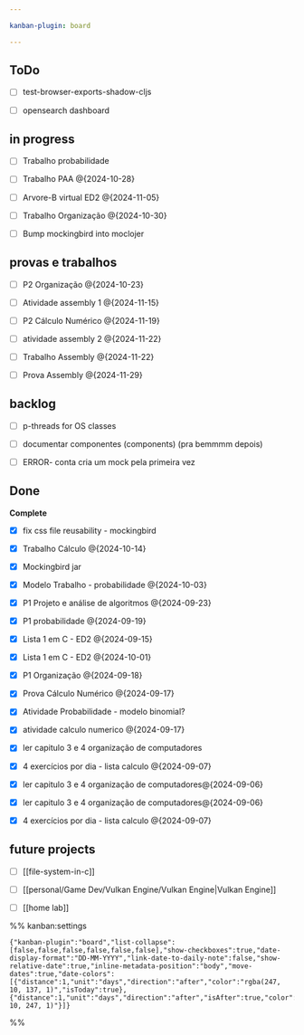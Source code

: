 ```yaml
---

kanban-plugin: board

---
```


## ToDo

- [ ] test-browser-exports-shadow-cljs
- [ ] opensearch dashboard


## in progress

- [ ] Trabalho probabilidade
- [ ] Trabalho PAA @{2024-10-28}
- [ ] Arvore-B virtual  ED2 @{2024-11-05}
- [ ] Trabalho Organização @{2024-10-30}
- [ ] Bump mockingbird into moclojer


## provas e trabalhos

- [ ] P2 Organização @{2024-10-23}
- [ ] Atividade assembly 1 @{2024-11-15}
- [ ] P2 Cálculo Numérico @{2024-11-19}
- [ ] atividade assembly 2 @{2024-11-22}
- [ ] Trabalho Assembly @{2024-11-22}
- [ ] Prova Assembly @{2024-11-29}


## backlog

- [ ] p-threads for OS classes
- [ ] documentar componentes (components) (pra bemmmm depois)
- [ ] ERROR- conta cria um mock pela primeira vez


## Done

**Complete**
- [x] fix css file reusability - mockingbird
- [x] Trabalho Cálculo @{2024-10-14}
- [x] Mockingbird jar
- [x] Modelo Trabalho - probabilidade @{2024-10-03}
- [x] P1 Projeto e análise de algoritmos @{2024-09-23}
- [x] P1 probabilidade @{2024-09-19}
- [x] Lista 1 em C - ED2 @{2024-09-15}
- [x] Lista 1 em C - ED2 @{2024-10-01}
- [x] P1 Organização @{2024-09-18}
- [x] Prova Cálculo Numérico @{2024-09-17}
- [x] Atividade Probabilidade - modelo binomial?
- [x] atividade calculo numerico @{2024-09-17}
- [x] ler capitulo 3 e 4 organização de computadores
- [x] 4 exercícios por dia - lista calculo @{2024-09-07}
- [x] ler capitulo 3 e 4 organização de computadores@{2024-09-06}
- [x] ler capitulo 3 e 4 organização de computadores@{2024-09-06}
- [x] 4 exercícios por dia - lista calculo @{2024-09-07}


## future projects

- [ ] [[file-system-in-c]]
- [ ] [[personal/Game Dev/Vulkan Engine/Vulkan Engine|Vulkan Engine]]
- [ ] [[home lab]]




%% kanban:settings
```
{"kanban-plugin":"board","list-collapse":[false,false,false,false,false,false],"show-checkboxes":true,"date-display-format":"DD-MM-YYYY","link-date-to-daily-note":false,"show-relative-date":true,"inline-metadata-position":"body","move-dates":true,"date-colors":[{"distance":1,"unit":"days","direction":"after","color":"rgba(247, 10, 137, 1)","isToday":true},{"distance":1,"unit":"days","direction":"after","isAfter":true,"color":"rgba(152, 10, 247, 1)"}]}
```
%%